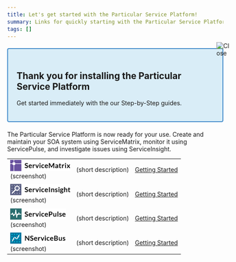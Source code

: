 ```yaml
---
title: Let's get started with the Particular Service Platform!
summary: Links for quickly starting with the Particular Service Platform applications
tags: []
---
```


<div class="box-container">
<h2><b>Thank you for installing the Particular Service Platform</b></h2>

<p>Get started immediately with the our Step-by-Step guides.</p>
<img title="Close" class="close-box-container" src="https://liveparticularwebstr.blob.core.windows.net/media/Default/images/button_x_30x30.png"></div>

The Particular Service Platform is now ready for your use. Create and maintain your SOA system using ServiceMatrix, monitor it using ServicePulse, and investigate issues using ServiceInsight.
 

| | | | 
|:--- |:--- |:--- |
| ![](images/ServiceMatrixLogo.png) <br/> (screenshot) | (short description)|[Getting Started](http://docs.particular.net/ServiceMatrix/getting-started-with-servicematrix-2.0)|
||||
| ![](images/ServiceInsightLogo.png) <br/> (screenshot) | (short description)|[Getting Started](http://docs.particular.net/ServiceInsight/getting-started-overview)|
||||
| ![](images/ServicePulseLogo.png) <br/> (screenshot) | (short description)|[Getting Started](#)|
||||
| ![](images/NServiceBusLogo.png) <br/> (screenshot) | (short description) | [Getting Started](http://docs.particular.net/NServiceBus/NServiceBus-Step-by-Step-Guide)|


<style type="text/css">
.box-container {
padding: 20px;
margin-top: 20px;
margin-bottom: 20px;
border: 2px solid #428bca;
border-radius: 4px;
-webkit-border-radius: 4px;
-moz-border-radius: 4px;
background-color: #d9edf7;
position: relative;
}
img.close-box-container {
position: absolute;
cursor: pointer;
top: -16px;
right: -16px;
width: 30px;
}</style>
